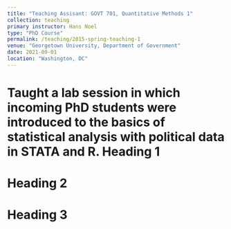 ```yaml
---
title: "Teaching Assisant: GOVT 701, Quantitative Methods 1"
collection: teaching
primary instructor: Hans Noel
type: "PhD Course"
permalink: /teaching/2015-spring-teaching-1
venue: "Georgetown University, Department of Government"
date: 2021-09-01
location: "Washington, DC"
---
```


Taught a lab session in which incoming PhD students were introduced to the basics of statistical analysis with political data in STATA and R. 
Heading 1
======

Heading 2
======

Heading 3
======
